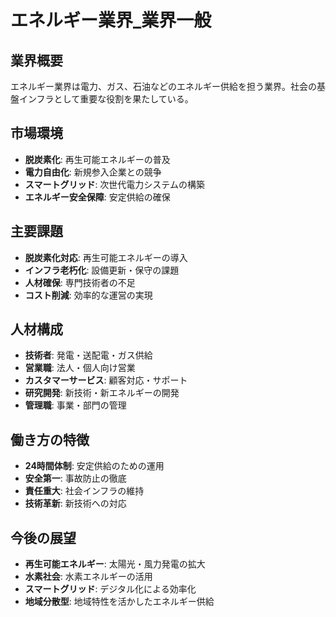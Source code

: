 # エネルギー業界_業界一般

## 業界概要
エネルギー業界は電力、ガス、石油などのエネルギー供給を担う業界。社会の基盤インフラとして重要な役割を果たしている。

## 市場環境
- **脱炭素化**: 再生可能エネルギーの普及
- **電力自由化**: 新規参入企業との競争
- **スマートグリッド**: 次世代電力システムの構築
- **エネルギー安全保障**: 安定供給の確保

## 主要課題
- **脱炭素化対応**: 再生可能エネルギーの導入
- **インフラ老朽化**: 設備更新・保守の課題
- **人材確保**: 専門技術者の不足
- **コスト削減**: 効率的な運営の実現

## 人材構成
- **技術者**: 発電・送配電・ガス供給
- **営業職**: 法人・個人向け営業
- **カスタマーサービス**: 顧客対応・サポート
- **研究開発**: 新技術・新エネルギーの開発
- **管理職**: 事業・部門の管理

## 働き方の特徴
- **24時間体制**: 安定供給のための運用
- **安全第一**: 事故防止の徹底
- **責任重大**: 社会インフラの維持
- **技術革新**: 新技術への対応

## 今後の展望
- **再生可能エネルギー**: 太陽光・風力発電の拡大
- **水素社会**: 水素エネルギーの活用
- **スマートグリッド**: デジタル化による効率化
- **地域分散型**: 地域特性を活かしたエネルギー供給 